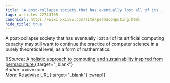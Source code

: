 ```yaml
---
title: "A post-collapse society that has eventually lost all of its ..."
tags: articles-22743765
canonical: https://wiki.xxiivv.com/site/permacomputing.html
hide_title: true
---
```


A post-collapse society that has eventually lost all of its artificial computing capacity may still want to continue the practice of computer science in a purely theoretical level, as a form of mathematics.


[[_Source_: [A holistic approach to computing and sustainability inspired from permaculture.](https://wiki.xxiivv.com/site/permacomputing.html){:target="_blank"}<br>
_Author_: xxiivv.com<br>
_More_: [Readwise URL](https://readwise.io/open/447038381){:target="_blank"}
::wrap]]